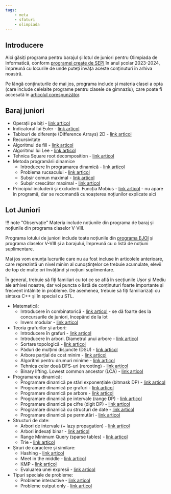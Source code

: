 ```yaml
---
tags:
    - meta
    - sfaturi
    - olimpiada
---
```


## Introducere

Aici găsiți programa pentru barajul și lotul de juniori pentru Olimpiada de Informatică, conform [programei create de SEPI](https://sepi.ro/assets/upload-file/oni2024/Programa%20pentru%20olimpiada%20de%20informatica_gimnaziu%20si%20liceu.pdf) în anul școlar 2023-2024, împreună cu locurile de unde puteți învăța aceste conținuturi în arhiva noastră. 

Pe lângă conținuturile de mai jos, programa include și materia clasei a opta (care include celelalte programe pentru clasele de gimnaziu), care poate fi accesată în [articolul corespunzător](https://edu.roalgo.ro/olimpiada/clasa-VIII/).

## Baraj juniori 

* Operații pe biți - [link articol](https://edu.roalgo.ro/mediu/bitwise-ops/)
* Indicatorul lui Euler - [link articol](https://edu.roalgo.ro/mediu/euler-totient/)
* Tablouri de diferențe (Difference Arrays) 2D - [link articol](https://edu.roalgo.ro/usor/partial-sums/#smenul-lui-mars-2d)
* Recursivitate 
* Algoritmul de fill - [link articol](https://edu.roalgo.ro/mediu/lee/#algoritmul-fill-flood-fill-recursiv)
* Algoritmul lui Lee - [link articol](https://edu.roalgo.ro/mediu/lee/#algoritmul-lui-lee-flood-fill-iterativ)
* Tehnica Square root decomposition - [link articol](https://edu.roalgo.ro/dificil/square-root-decomposition/) 
* Metoda programării dinamice
    * Introducere în programarea dinamică - [link articol](https://edu.roalgo.ro/usor/intro-dp/) 
    * Problema rucsacului - [link articol](https://edu.roalgo.ro/mediu/knapsack/) 
    * Subșir comun maximal - [link articol](https://edu.roalgo.ro/mediu/lcs/)
    * Subșir crescător maximal - [link articol](https://edu.roalgo.ro/mediu/lis/)
* Principiul includerii și excluderii. Funcția Mobius - [link articol](https://edu.roalgo.ro/mediu/pinex/) - nu apare în programă, dar se recomandă cunoașterea noțiunilor explicate aici

## Lot Juniori

!!! note "Observație"
    Materia include noțiunile din programa de baraj și noțiunile din programa claselor V-VIII.

Programa lotului de juniori include toate noțiunile din [programa EJOI](https://sepi.ro/assets/upload-file/oni2024/EJOI_syllabus.pdf) și programa claselor V-VIII și a barajului, împreună cu o listă de noțiuni suplimentare.

Mai jos vom enunța lucrurile care nu au fost incluse în articolele anterioare, care reprezintă un nivel minim al cunoștințelor ce trebuie acumulate, elevii de top de multe ori învățând și noțiuni suplimentare.

În general, trebuie să fiți familiari cu tot ce se află în secțiunile Ușor și Mediu ale arhivei noastre, dar voi puncta o listă de conținuturi foarte importante și frecvent întâlnite în probleme. De asemenea, trebuie să fiți familiarizați cu sintaxa C++ și în special cu STL.

* Matematică:
    * Introducere în combinatorică - [link articol](https://edu.roalgo.ro/mediu/intro-combinatorics/) - se dă foarte des la concursurile de juniori, începând de la lot
    * Invers modular - [link articol](https://edu.roalgo.ro/mediu/modular-inverse/)
* Teoria grafurilor și arbori:
    * Introducere în grafuri - [link articol](https://edu.roalgo.ro/usor/graphs/)
    * Introducere în arbori. Diametrul unui arbore - [link articol](https://edu.roalgo.ro/mediu/tree-1/)
    * Sortare topologică - [link articol](https://edu.roalgo.ro/mediu/toposort/)
    * Păduri de mulțimi disjuncte (DSU) - [link articol](https://edu.roalgo.ro/mediu/dsu/)
    * Arbore parțial de cost minim - [link articol](https://edu.roalgo.ro/mediu/apcm/)
    * Algoritmi pentru drumuri minime - [link articol](https://edu.roalgo.ro/mediu/shortest-path/)
    * Tehnica celor două DFS-uri (rerooting) - [link articol](https://edu.roalgo.ro/mediu/rerooting/)
    * Binary lifting. Lowest common ancestor (LCA) - [link articol](https://edu.roalgo.ro/dificil/lowest-common-ancestor/)
* Programarea dinamică:
    * Programare dinamică pe stări exponențiale (bitmask DP) - [link articol](https://edu.roalgo.ro/mediu/bitmask-dp/)
    * Programare dinamică pe grafuri - [link articol](https://edu.roalgo.ro/dificil/graph-dp/)
    * Programare dinamică pe arbore - [link articol](https://edu.roalgo.ro/dificil/tree-dp/)
    * Programare dinamică pe intervale (range DP) - [link articol](https://edu.roalgo.ro/dificil/range-dp/)
    * Programare dinamică pe cifre (digit DP) - [link articol](https://edu.roalgo.ro/dificil/digit-dp/)
    * Programare dinamică cu structuri de date - [link articol](https://edu.roalgo.ro/dificil/data-structures-dp/)
    * Programare dinamică pe permutări - [link articol](https://edu.roalgo.ro/dificil/permutations-dp/)
* Structuri de date:
    * Arbori de intervale (+ lazy propagation) - [link articol](https://edu.roalgo.ro/dificil/segment-trees/)
    * Arbori indexați binar - [link articol](https://edu.roalgo.ro/dificil/fenwick-tree/)
    * Range Minimum Query (sparse tables) - [link articol](https://edu.roalgo.ro/dificil/rmq/)
    * Trie - [link articol](https://edu.roalgo.ro/dificil/trie/)
* Șiruri de caractere și similare:
    * Hashing - [link articol](https://edu.roalgo.ro/mediu/hashing/)
    * Meet in the middle - [link articol](https://edu.roalgo.ro/mediu/mitm/)
    * KMP - [link articol](https://edu.roalgo.ro/dificil/kmp/)
    * Evaluarea unei expresii - [link articol](https://edu.roalgo.ro/mediu/expression-evaluation/)
* Tipuri speciale de probleme:
    * Probleme interactive - [link articol](https://edu.roalgo.ro/dificil/interactive/)
    * Probleme output only - [link articol](https://edu.roalgo.ro/dificil/output-only/)
    
